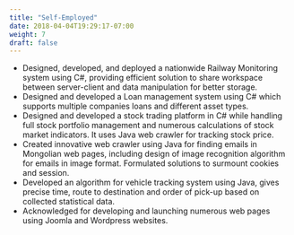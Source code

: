 ```yaml
---
title: "Self-Employed"
date: 2018-04-04T19:29:17-07:00
weight: 7
draft: false
---
```


- Designed, developed, and deployed a nationwide Railway Monitoring system using C#, providing efficient solution to share workspace between server-client and data manipulation for better storage.
- Designed and developed a Loan management system using C# which supports multiple companies loans and different asset types.
- Designed and developed a stock trading platform in C# while handling full stock portfolio management and numerous calculations of stock market indicators. It uses Java web crawler for tracking stock price.
- Created innovative web crawler using Java for finding emails in Mongolian web pages, including design of image recognition algorithm for emails in image format. Formulated solutions to surmount cookies and session.
- Developed an algorithm for vehicle tracking system using Java, gives precise time, route to destination and order of pick-up based on collected statistical data.
- Acknowledged for developing and launching numerous web pages using Joomla and Wordpress websites.
